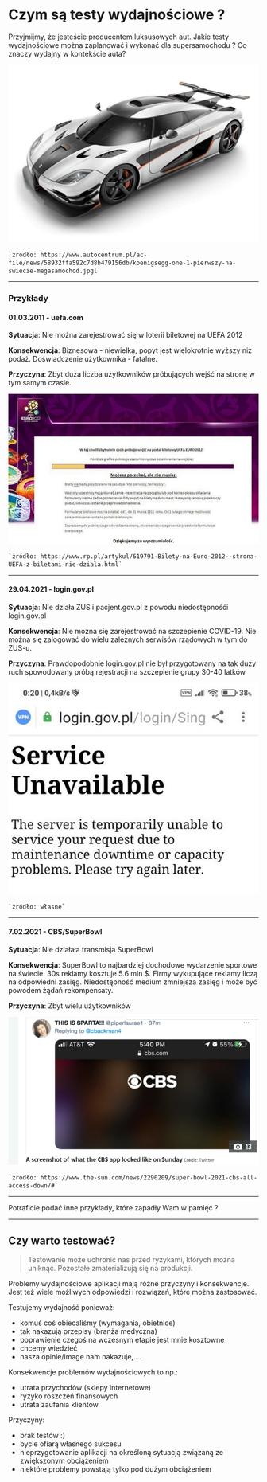 # Czym są testy wydajnościowe ?

Przyjmijmy, że jesteście producentem luksusowych aut. Jakie testy wydajnościowe można zaplanować i wykonać dla supersamochodu ?  Co znaczy wydajny w kontekście auta?

![koenigsegg](img/koenigsegg.jpg)

    `żródło: https://www.autocentrum.pl/ac-file/news/58932ffa592c7d8b479156db/koenigsegg-one-1-pierwszy-na-swiecie-megasamochod.jpgl`

 
***
### Przykłady
#### 01.03.2011 - uefa.com
**Sytuacja**: Nie można zarejestrować się w loterii biletowej na UEFA 2012

**Konsekwencja**: Biznesowa - niewielka, popyt jest wielokrotnie wyższy niż podaż. Doświadczenie użytkownika - fatalne. 

**Przyczyna**: Zbyt duża liczba użytkowników próbujących wejść na stronę w tym samym czasie.  

![uefa.com nie dziala](img/euro2012.jpg)

    `żródło: https://www.rp.pl/artykul/619791-Bilety-na-Euro-2012--strona-UEFA-z-biletami-nie-dziala.html`

*** 
#### 29.04.2021 - login.gov.pl
**Sytuacja**: Nie działa ZUS i pacjent.gov.pl z powodu niedostępnośći login.gov.pl

**Konsekwencja**: Nie można się zarejestrować na szczepienie COVID-19. Nie można się zalogować do wielu zależnych serwisów rządowych w tym do ZUS-u.

**Przyczyna**: Prawdopodobnie login.gov.pl nie był przygotowany na tak duży ruch spowodowany próbą rejestracji na szczepienie grupy 30-40 latków  

![login.gov.pl nie dziala](img/zus-down.jpg)

    `żródło: własne`

*** 
#### 7.02.2021 - CBS/SuperBowl
**Sytuacja**: Nie działała transmisja SuperBowl 

**Konsekwencja**: SuperBowl to najbardziej dochodowe wydarzenie sportowe na świecie. 30s reklamy kosztuje 5.6 mln $. Firmy wykupujące reklamy liczą na odpowiedni zasięg.
                  Niedostępność medium zmniejsza zasięg i może być powodem żądań rekompensaty.

**Przyczyna**: Zbyt wielu użytkowników  

![login.gov.pl nie dziala](img/superbowl.png)

    `żródło: https://www.the-sun.com/news/2290209/super-bowl-2021-cbs-all-access-down/#`

***

Potraficie podać inne przykłady, które zapadły Wam w pamięć ?

*** 
## Czy warto testować?


 > Testowanie może uchronić nas przed ryzykami, których można uniknąć. Pozostałe zmaterializują się na produkcji.

 
Problemy wydajnościowe aplikacji mają różne przyczyny i konsekwencje. Jest też wiele możliwych odpowiedzi i rozwiązań, które można zastosować.

Testujemy wydajność ponieważ:
-  komuś coś obiecaliśmy (wymagania, obietnice)
-  tak nakazują przepisy (branża medyczna)
-  poprawienie czegoś na wczesnym etapie jest mnie kosztowne
-  chcemy wiedzieć
-  nasza opinie/image nam nakazuje, ... 

Konsekwencje problemów wydajnościowych to np.:
 - utrata przychodów (sklepy internetowe)
 - ryzyko roszczeń finansowych
 - utrata zaufania klientów
 
Przyczyny:
 - brak testów :)
 - bycie ofiarą własnego sukcesu
 - nieprzygotowanie aplikacji na określoną sytuacją związaną ze zwiększonym obciążeniem
 - niektóre problemy powstają tylko pod dużym obciążeniem
 
